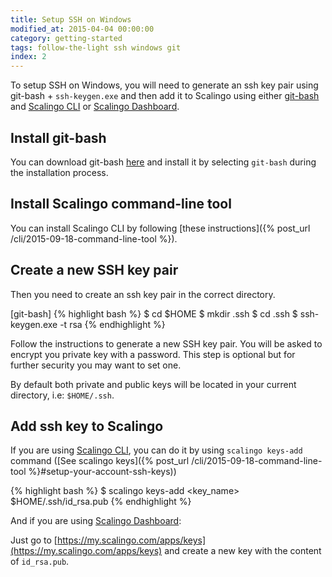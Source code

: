 ```yaml
---
title: Setup SSH on Windows
modified_at: 2015-04-04 00:00:00
category: getting-started
tags: follow-the-light ssh windows git
index: 2
---
```


To setup SSH on Windows, you will need to generate an ssh key pair using git-bash + `ssh-keygen.exe` and then add it to Scalingo using either [git-bash](https://git-for-windows.github.io/) and [Scalingo CLI](http://cli.scalingo.com/) or [Scalingo Dashboard](https://my.scalingo.com/).

## Install git-bash

You can download git-bash [here](https://github.com/git-for-windows/git/releases/tag/v2.6.2.windows.1) and install it by selecting `git-bash` during the installation process.

## Install Scalingo command-line tool

You can install Scalingo CLI by following [these instructions]({% post_url /cli/2015-09-18-command-line-tool %}).

## Create a new SSH key pair

Then you need to create an ssh key pair in the correct directory.

[git-bash]
{% highlight bash %}
$ cd $HOME
$ mkdir .ssh
$ cd .ssh
$ ssh-keygen.exe -t rsa
{% endhighlight %}

Follow the instructions to generate a new SSH key pair. You will be asked to encrypt
you private key with a password. This step is optional but for further security you may
want to set one.

By default both private and public keys will be located in your current directory, i.e: `$HOME/.ssh`.

## Add ssh key to Scalingo

If you are using [Scalingo CLI](http://cli.scalingo.com/), you can do it by using `scalingo keys-add` command ([See scalingo keys]({% post_url /cli/2015-09-18-command-line-tool %}#setup-your-account-ssh-keys))

{% highlight bash %}
$ scalingo keys-add <key_name> $HOME/.ssh/id_rsa.pub
{% endhighlight %}

And if you are using [Scalingo Dashboard](https://my.scalingo.com):

Just go to [https://my.scalingo.com/apps/keys](https://my.scalingo.com/apps/keys) and create a new key with the content of `id_rsa.pub`.